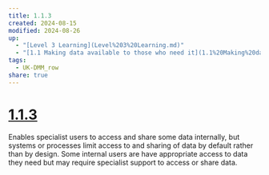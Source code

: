 ```yaml
---
title: 1.1.3
created: 2024-08-15
modified: 2024-08-26
up:
  - "[Level 3 Learning](Level%203%20Learning.md)"
  - "[1.1 Making data available to those who need it](1.1%20Making%20data%20available%20to%20those%20who%20need%20it.md)"
tags:
  - UK-DMM_row
share: true
---
```

# [1.1.3](1.1.3.md)

Enables specialist users to access and share some data internally, but systems or processes limit access to and sharing of data by default rather than by design. Some internal users are have appropriate access to data they need but may require specialist support to access or share data.
